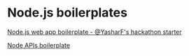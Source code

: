 # Node.js boilerplates

[Node.js web app boilerplate - @YasharF's hackathon starter](https://github.com/sahat/hackathon-starter)

[Node APIs boilerplate](https://github.com/talyssonoc/node-api-boilerplate)